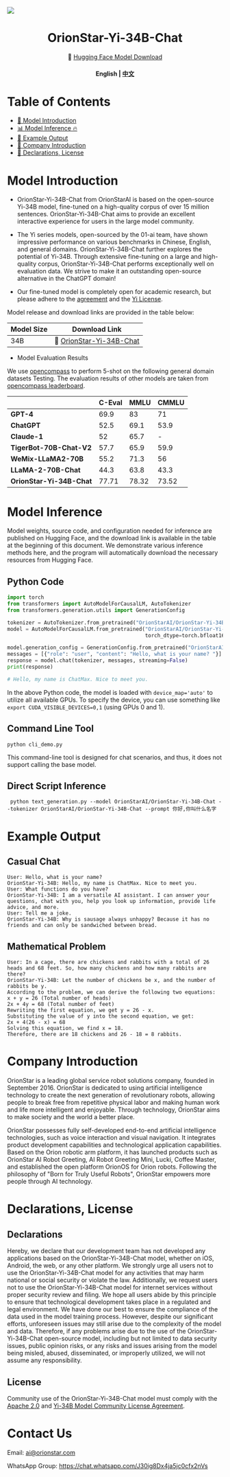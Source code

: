 <!-- markdownlint-disable first-line-h1 -->
<!-- markdownlint-disable html -->
![](./pics/orion_start.PNG)

<div align="center">
<h1>
  OrionStar-Yi-34B-Chat
</h1>
</div>

<p align="center">
🤗 <a href="https://huggingface.co/OrionStarAI/OrionStar-Yi-34B-Chat" target="_blank">Hugging Face Model Download</a> 
</p>

<div align="center">


<h4 align="center">
    <p>
        <b>English</b> |
        <a href="https://github.com/OrionStarAI/OrionStar-Yi-34B-Chat/blob/main/README.MD">中文</a>
    <p>
</h4>

</div>

# Table of Contents

- [📖 Model Introduction](#model-introduction)
- [📊 Model Inference 🔥](#model-inference)
- [👥 Example Output](#example-output)
- [🥇 Company Introduction](#company-introduction)
- [📜 Declarations, License](#declarations-license)

# Model Introduction

- OrionStar-Yi-34B-Chat from OrionStarAI is based on the open-source Yi-34B model, fine-tuned on a high-quality corpus
  of over 15 million sentences. OrionStar-Yi-34B-Chat aims to provide an excellent interactive experience for users in
  the large model community.

- The Yi series models, open-sourced by the 01-ai team, have shown impressive performance on various benchmarks in
  Chinese, English, and general domains. OrionStar-Yi-34B-Chat further explores the potential of Yi-34B. Through
  extensive fine-tuning on a large and high-quality corpus, OrionStar-Yi-34B-Chat performs exceptionally well on
  evaluation data. We strive to make it an outstanding open-source alternative in the ChatGPT domain!

- Our fine-tuned model is completely open for academic research, but please adhere to the [agreement](#license) and
  the [Yi License](https://github.com/01-ai/Yi/blob/main/MODEL_LICENSE_AGREEMENT.txt).

Model release and download links are provided in the table below:

| Model Size | Download Link                                                                        | 
|------------|--------------------------------------------------------------------------------------|
| 34B        | 🤗 [OrionStar-Yi-34B-Chat](https://huggingface.co/OrionStarAI/OrionStar-Yi-34B-Chat) | 

- Model Evaluation Results

We use [opencompass](https://opencompass.org.cn) to perform 5-shot on the following general domain datasets Testing.
The evaluation results of other models are taken
from [opencompass leaderboard](https://opencompass.org.cn/leaderboard-llm).

|                           | C-Eval | MMLU  | CMMLU |
|---------------------------|--------|-------|-------|
| **GPT-4**                 | 69.9   | 83    | 71    |
| **ChatGPT**               | 52.5   | 69.1  | 53.9  | 			
| **Claude-1**              | 52     | 65.7  | -     |
| **TigerBot-70B-Chat-V2**  | 57.7   | 65.9  | 59.9  |
| **WeMix-LLaMA2-70B**      | 55.2   | 71.3  | 56    |  			
| **LLaMA-2-70B-Chat**      | 44.3   | 63.8  | 43.3  |
| **OrionStar-Yi-34B-Chat** | 77.71  | 78.32 | 73.52 | 

# Model Inference

Model weights, source code, and configuration needed for inference are published on Hugging Face, and the download link
is available in the table at the beginning of this document. We demonstrate various inference methods here, and the
program will automatically download the necessary resources from Hugging Face.

## Python Code

```python
import torch
from transformers import AutoModelForCausalLM, AutoTokenizer
from transformers.generation.utils import GenerationConfig

tokenizer = AutoTokenizer.from_pretrained("OrionStarAI/OrionStar-Yi-34B-Chat", use_fast=False, trust_remote_code=True)
model = AutoModelForCausalLM.from_pretrained("OrionStarAI/OrionStar-Yi-34B-Chat", device_map="auto",
                                             torch_dtype=torch.bfloat16, trust_remote_code=True)

model.generation_config = GenerationConfig.from_pretrained("OrionStarAI/OrionStar-Yi-34B-Chat")
messages = [{"role": "user", "content": "Hello, what is your name? "}]
response = model.chat(tokenizer, messages, streaming=False)
print(response)

# Hello, my name is ChatMax. Nice to meet you.
```

In the above Python code, the model is loaded with `device_map='auto'` to utilize all available GPUs. To specify the
device, you can use something like `export CUDA_VISIBLE_DEVICES=0,1` (using GPUs 0 and 1).

## Command Line Tool

```shell                                                                                                                                                                                                
python cli_demo.py                                                                                                                                                                  
```

This command-line tool is designed for chat scenarios, and thus, it does not support calling the base model.

## Direct Script Inference

```shell                                                                                                                                                                                                
 python text_generation.py --model OrionStarAI/OrionStar-Yi-34B-Chat --tokenizer OrionStarAI/OrionStar-Yi-34B-Chat --prompt 你好,你叫什么名字                                                                                                                                                                              
```

# Example Output

## Casual Chat

`````                                                                                           
User: Hello, what is your name?
OrionStar-Yi-34B: Hello, my name is ChatMax. Nice to meet you.
User: What functions do you have?
OrionStar-Yi-34B: I am a versatile AI assistant. I can answer your questions, chat with you, help you look up information, provide life advice, and more.
User: Tell me a joke.
OrionStar-Yi-34B: Why is sausage always unhappy? Because it has no friends and can only be sandwiched between bread.
`````

## Mathematical Problem

`````                                                                                                                                                                                                   
User: In a cage, there are chickens and rabbits with a total of 26 heads and 68 feet. So, how many chickens and how many rabbits are there?
OrionStar-Yi-34B: Let the number of chickens be x, and the number of rabbits be y.
According to the problem, we can derive the following two equations:
x + y = 26 (Total number of heads)
2x + 4y = 68 (Total number of feet)
Rewriting the first equation, we get y = 26 - x.
Substituting the value of y into the second equation, we get:
2x + 4(26 - x) = 68
Solving this equation, we find x = 18.
Therefore, there are 18 chickens and 26 - 18 = 8 rabbits.
`````

# Company Introduction

OrionStar is a leading global service robot solutions company, founded in September 2016. OrionStar is dedicated to
using artificial intelligence technology to create the next generation of revolutionary robots, allowing people to break
free from repetitive physical labor and making human work and life more intelligent and enjoyable. Through technology,
OrionStar aims to make society and the world a better place.

OrionStar possesses fully self-developed end-to-end artificial intelligence technologies, such as voice interaction and
visual navigation. It integrates product development capabilities and technological application capabilities. Based on
the Orion robotic arm platform, it has launched products such as OrionStar AI Robot Greeting, AI Robot Greeting Mini,
Lucki, Coffee Master, and established the open platform OrionOS for Orion robots. Following the philosophy of "Born for
Truly Useful Robots", OrionStar empowers more people through AI technology.

# Declarations, License

## Declarations

Hereby, we declare that our development team has not developed any applications based on the OrionStar-Yi-34B-Chat
model, whether on iOS, Android, the web, or any other platform. We strongly urge all users not to use the
OrionStar-Yi-34B-Chat model for any activities that may harm national or social security or violate the law.
Additionally, we request users not to use the OrionStar-Yi-34B-Chat model for internet services without proper security
review and filing.
We hope all users abide by this principle to ensure that technological development takes place in a regulated and legal
environment.
We have done our best to ensure the compliance of the data used in the model training process. However, despite our
significant efforts, unforeseen issues may still arise due to the complexity of the model and data. Therefore, if any
problems arise due to the use of the OrionStar-Yi-34B-Chat open-source model, including but not limited to data security
issues, public opinion risks, or any risks and issues arising from the model being misled, abused, disseminated, or
improperly utilized, we will not assume any responsibility.

## License

Community use of the OrionStar-Yi-34B-Chat model must comply with
the [Apache 2.0](https://github.com/OrionStarAI/OrionStar-Yi-34B-Chat/blob/main/LICENSE)
and [Yi-34B Model Community License Agreement](https://github.com/01-ai/Yi/blob/main/MODEL_LICENSE_AGREEMENT.txt).

# Contact Us

Email: ai@orionstar.com

WhatsApp Group: https://chat.whatsapp.com/J30ig8Dx4ja5jc0cfx2nVs
